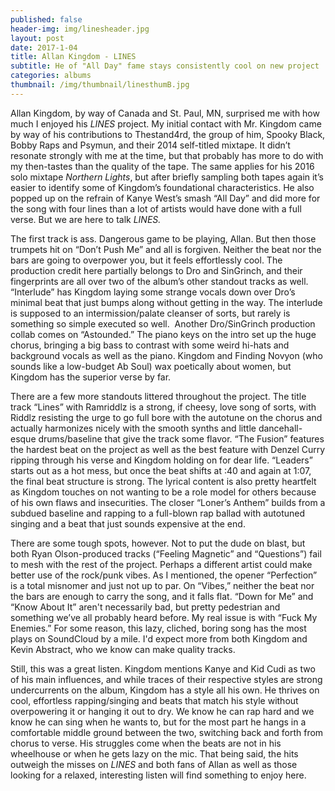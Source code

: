 ```yaml
---
published: false
header-img: img/linesheader.jpg
layout: post
date: 2017-1-04
title: Allan Kingdom - LINES
subtitle: He of "All Day" fame stays consistently cool on new project
categories: albums
thumbnail: /img/thumbnail/linesthumB.jpg
---
```

<p>Allan Kingdom, by way of Canada and St. Paul, MN, surprised me with how much I enjoyed his <em>LINES</em> project. My initial contact with Mr. Kingdom came by way of his contributions to Thestand4rd, the group of him, Spooky Black, Bobby Raps and Psymun, and their 2014 self-titled mixtape. It didn&rsquo;t resonate strongly with me at the time, but that probably has more to do with my then-tastes than the quality of the tape. The same applies for his 2016 solo mixtape&nbsp;<em>Northern Lights</em>, but after briefly sampling both tapes again it&rsquo;s easier to identify some of Kingdom&rsquo;s foundational characteristics. He also popped up on the refrain of Kanye West&rsquo;s smash &ldquo;All Day&rdquo; and did more for the song with four lines than a lot of artists would have done with a full verse. But we are here to talk&nbsp;<em>LINES.</em></p>
<p>The first track is ass. Dangerous game to be playing, Allan. But then those trumpets hit on &ldquo;Don&rsquo;t Push Me&rdquo; and all is forgiven. Neither the beat nor the bars are going to overpower you, but it feels effortlessly cool. The production credit here partially belongs to Dro and SinGrinch, and their fingerprints are all over two of the album&rsquo;s other standout tracks as well. &ldquo;Interlude&rdquo; has Kingdom laying some strange vocals down over Dro&rsquo;s minimal beat that just bumps along without getting in the way. The interlude is supposed to an intermission/palate cleanser of sorts, but rarely is something so simple executed so well. &nbsp;Another Dro/SinGrinch production collab comes on &ldquo;Astounded.&rdquo; The piano keys on the intro set up the huge chorus, bringing a big bass to contrast with some weird hi-hats and background vocals as well as the piano. Kingdom and Finding Novyon (who sounds like a low-budget Ab Soul) wax poetically about women, but Kingdom has the superior verse by far.</p>
<p>There are a few more standouts littered throughout the project. The title track &ldquo;Lines&rdquo; with Ramriddlz is a strong, if cheesy, love song of sorts, with Riddlz resisting the urge to go full bore with the autotune on the chorus and actually harmonizes nicely with the smooth synths and little dancehall-esque drums/baseline that give the track some flavor. &ldquo;The Fusion&rdquo; features the hardest beat on the project as well as the best feature with Denzel Curry ripping through his verse and Kingdom holding on for dear life. &ldquo;Leaders&rdquo; starts out as a hot mess, but once the beat shifts at :40 and again at 1:07, the final beat structure is strong. The lyrical content is also pretty heartfelt as Kingdom touches on not wanting to be a role model for others because of his own flaws and insecurities. The closer &ldquo;Loner&rsquo;s Anthem&rdquo; builds from a subdued baseline and rapping to a full-blown rap ballad with autotuned singing and a beat that just sounds expensive at the end.</p>
<p>There are some tough spots, however. Not to put the dude on blast, but both Ryan Olson-produced tracks (&ldquo;Feeling Magnetic&rdquo; and &ldquo;Questions&rdquo;) fail to mesh with the rest of the project. Perhaps a different artist could make better use of the rock/punk vibes. As I mentioned, the opener &ldquo;Perfection&rdquo; is a total misnomer and just not up to par. On &ldquo;Vibes,&rdquo; neither the beat nor the bars are enough to carry the song, and it falls flat. &ldquo;Down for Me&rdquo; and &ldquo;Know About It&rdquo; aren't necessarily bad, but pretty pedestrian and something we&rsquo;ve all probably heard before. My real issue is with &ldquo;Fuck My Enemies.&rdquo; For some reason, this lazy, cliched, boring song has the most plays on SoundCloud by a mile. I'd expect more from both Kingdom and Kevin Abstract, who we know can make quality tracks.&nbsp;</p>
<p>Still, this was a great listen. Kingdom mentions Kanye and Kid Cudi as two of his main influences, and while traces of their respective styles are strong undercurrents on the album, Kingdom has a style all his own. He thrives on cool, effortless rapping/singing and beats that match his style without overpowering it or hanging it out to dry. We know he can rap hard and we know he can sing when he wants to, but for the most part he hangs in a comfortable middle ground between the two, switching back and forth from chorus to verse. His struggles come when the beats are not in his wheelhouse or when he gets lazy on the mic. That being said, the hits outweigh the misses on&nbsp;<em>LINES</em>&nbsp;and both fans of Allan as well as those looking for a relaxed, interesting listen will find something to enjoy here.</p>